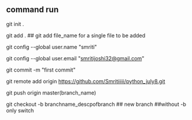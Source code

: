 ## command run 

git init .  

git add .   ## git add file_name for a single file to be added 

git config --global user.name "smriti"

git config --global user.email "smritijoshi32@gmail.com"

git commit -m "first commit"

git remote add origin https://github.com/Smritiiiii/python_july8.git

git push origin master(branch_name)

git checkout -b branchname_descpofbranch       ## new branch   ##without -b only switch 

